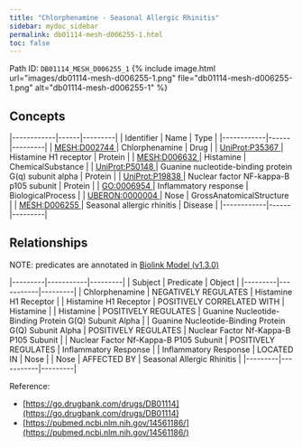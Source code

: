 ```yaml
---
title: "Chlorphenamine - Seasonal Allergic Rhinitis"
sidebar: mydoc_sidebar
permalink: db01114-mesh-d006255-1.html
toc: false 
---
```



Path ID: `DB01114_MESH_D006255_1`
{% include image.html url="images/db01114-mesh-d006255-1.png" file="db01114-mesh-d006255-1.png" alt="db01114-mesh-d006255-1" %}

## Concepts

|------------|------|---------|
| Identifier | Name | Type    |
|------------|------|---------|
| <a href="https://identifiers.org/MESH:D002744">MESH:D002744 </a> | Chlorphenamine | Drug |
| <a href="https://identifiers.org/UniProt:P35367">UniProt:P35367 </a> | Histamine H1 receptor | Protein |
| <a href="https://identifiers.org/MESH:D006632">MESH:D006632 </a> | Histamine | ChemicalSubstance |
| <a href="https://identifiers.org/UniProt:P50148">UniProt:P50148 </a> | Guanine nucleotide-binding protein G(q) subunit alpha | Protein |
| <a href="https://identifiers.org/UniProt:P19838">UniProt:P19838 </a> | Nuclear factor NF-kappa-B p105 subunit | Protein |
| <a href="https://identifiers.org/GO:0006954">GO:0006954 </a> | Inflammatory response | BiologicalProcess |
| <a href="https://identifiers.org/UBERON:0000004">UBERON:0000004 </a> | Nose | GrossAnatomicalStructure |
| <a href="https://identifiers.org/MESH:D006255">MESH:D006255 </a> | Seasonal allergic rhinitis | Disease |
|------------|------|---------|

## Relationships


NOTE: predicates are annotated in <a href="https://github.com/biolink/biolink-model/releases/tag/v1.3.0">Biolink Model (v1.3.0)</a>

|---------|-----------|---------|
| Subject | Predicate | Object  |
|---------|-----------|---------|
| Chlorphenamine | NEGATIVELY REGULATES | Histamine H1 Receptor |
| Histamine H1 Receptor | POSITIVELY CORRELATED WITH | Histamine |
| Histamine | POSITIVELY REGULATES | Guanine Nucleotide-Binding Protein G(Q) Subunit Alpha |
| Guanine Nucleotide-Binding Protein G(Q) Subunit Alpha | POSITIVELY REGULATES | Nuclear Factor Nf-Kappa-B P105 Subunit |
| Nuclear Factor Nf-Kappa-B P105 Subunit | POSITIVELY REGULATES | Inflammatory Response |
| Inflammatory Response | LOCATED IN | Nose |
| Nose | AFFECTED BY | Seasonal Allergic Rhinitis |
|---------|-----------|---------|

Reference: 
  - [https://go.drugbank.com/drugs/DB01114](https://go.drugbank.com/drugs/DB01114)
  - [https://pubmed.ncbi.nlm.nih.gov/14561186/](https://pubmed.ncbi.nlm.nih.gov/14561186/)
